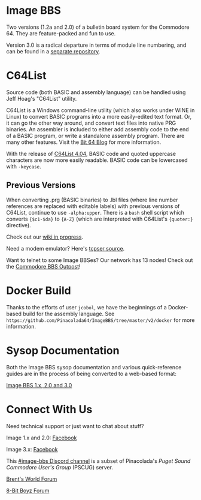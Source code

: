 # Image BBS
Two versions (1.2a and 2.0) of a bulletin board system for the Commodore 64.
They are feature-packed and fun to use.

Version 3.0 is a radical departure in terms of module line numbering, and can be found in a [separate repository](https://github.com/Pinacolada64/ImageBBS3).

# C64List

Source code (both BASIC and assembly language) can be handled using Jeff Hoag's "C64List" utility.

C64List is a Windows command-line utility (which also works under WINE in Linux) to convert BASIC programs into a more easily-edited text format.
Or, it can go the other way around, and convert text files into native PRG binaries.
An assembler is included to either add assembly code to the end of a BASIC program, or write a standalone assembly program. There are many other features.
Visit the [Bit 64 Blog](http://commodoreserver.com/BlogView.asp?BID=620460DB83BF4CC1AE7FEF4E9AB4A228) for more information.

With the release of [C64List 4.04](http://facebook.com/groups/c64listgroup), BASIC code and quoted uppercase characters are now more easily readable.
BASIC code can be lowercased with `-keycase`.

## Previous Versions
When converting .prg (BASIC binaries) to .lbl files (where line number references are replaced with editable labels) with previous versions of C64List, continue to use `-alpha:upper`.
There is a `bash` shell script which converts `{$c1-$da}` to `{A-Z}` (which are interpreted with C64List's `{quoter:}` directive).

Check out our [wiki in progress](https://github.com/Pinacolada64/ImageBBS/wiki).

Need a modem emulator? Here's [tcpser source](https://github.com/FozzTexx/tcpser).

Want to telnet to some Image BBSes? Our network has 13 nodes! Check out the [Commodore BBS Outpost](http://cbbsoutpost.servebbs.com/index.php)!

# Docker Build

Thanks to the efforts of user `jcobol`, we have the beginnings of a Docker-based build for the assembly language.
See `https://github.com/Pinacolada64/ImageBBS/tree/master/v2/docker` for more information.

# Sysop Documentation

Both the Image BBS sysop documentation and various quick-reference guides are in the process of being converted to a web-based format:

[Image BBS 1.x, 2.0 and 3.0](https://pinacolada64.github.io/ImageBBS3-docs.github.io/)

# Connect With Us

Need technical support or just want to chat about stuff?

Image 1.x and 2.0: [Facebook](https://www.facebook.com/groups/141819789446)

Image 3.x: [Facebook](https://www.facebook.com/groups/1645970598934549)

This [#image-bbs Discord channel](https://discord.com/channels/775490546943787019/775979830612197377) is a subset of Pinacolada's _Puget Sound Commodore User's Group_ (PSCUG) server.

[Brent's World Forum](http://www.catracing.org/hendrb/forum/viewforum.php?f=33&sid=8da74b60ce741513760a3a38b03a7897)

[8-Bit Boyz Forum](https://8bitboyz.com/messageboards/)
